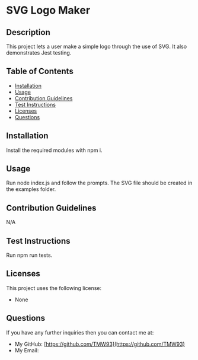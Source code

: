 # SVG Logo Maker

## Description
This project lets a user make a simple logo through the use of SVG. It also demonstrates Jest testing.

## Table of Contents
- [Installation](#installation)
- [Usage](#usage)
- [Contribution Guidelines](#contribution-guidelines)
- [Test Instructions](#test-instructions)
- [Licenses](#licenses)
- [Questions](#questions)

## Installation
Install the required modules with npm i.

## Usage
Run node index.js and follow the prompts. The SVG file should be created in the examples folder.

## Contribution Guidelines
N/A

## Test Instructions
Run npm run tests.

## Licenses
This project uses the following license:
- None

## Questions
If you have any further inquiries then you can contact me at:
- My GitHub: [https://github.com/TMW93](https://github.com/TMW93)
- My Email: 
    